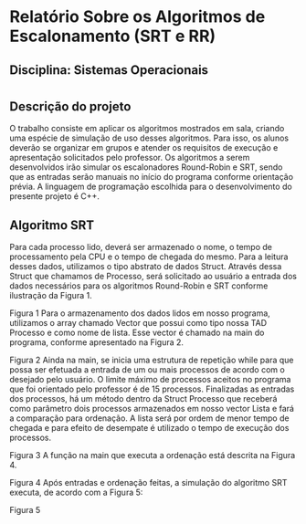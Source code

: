 # Relatório Sobre os Algoritmos de Escalonamento (SRT e RR)
## Disciplina: Sistemas Operacionais
#



## Descrição do projeto

O trabalho consiste em aplicar os algoritmos mostrados em sala, criando uma espécie de simulação de uso desses algoritmos. Para isso, os alunos deverão se organizar em grupos e atender os requisitos de execução e apresentação solicitados pelo professor.
Os algoritmos a serem desenvolvidos irão simular os escalonadores Round-Robin e SRT, sendo que as entradas serão manuais no início do programa conforme orientação prévia.
A linguagem de programação escolhida para o desenvolvimento do presente projeto é C++.

## Algoritmo SRT

Para cada processo lido, deverá ser armazenado o nome, o tempo de processamento pela CPU e o tempo de chegada do mesmo. Para a leitura desses dados, utilizamos o tipo abstrato de dados Struct. Através dessa Struct que chamamos de Processo, será solicitado ao usuário a entrada dos dados necessários para os algoritmos Round-Robin e SRT conforme ilustração da Figura 1.

Figura 1
Para o armazenamento dos dados lidos em nosso programa, utilizamos o array chamado Vector que possui como tipo nossa TAD Processo e como nome de lista. Esse vector é chamado na main do programa, conforme apresentado na Figura 2.

Figura 2
	Ainda na main, se inicia uma estrutura de repetição while para que possa ser efetuada a entrada de um ou mais processos de acordo com o desejado pelo usuário. O limite máximo de processos aceitos no programa que foi orientado pelo professor é de 15 processos.
	Finalizadas as entradas dos processos, há um método dentro da Struct Processo que receberá como parâmetro dois processos armazenados em nosso vector Lista e fará a comparação para ordenação. A lista será por ordem de menor tempo de chegada e para efeito de desempate é utilizado o tempo de execução dos processos.

Figura 3
A função na main que executa a ordenação está descrita na Figura 4.

Figura 4
Após entradas e ordenação feitas, a simulação do algoritmo SRT executa, de acordo com a Figura 5:

Figura 5

